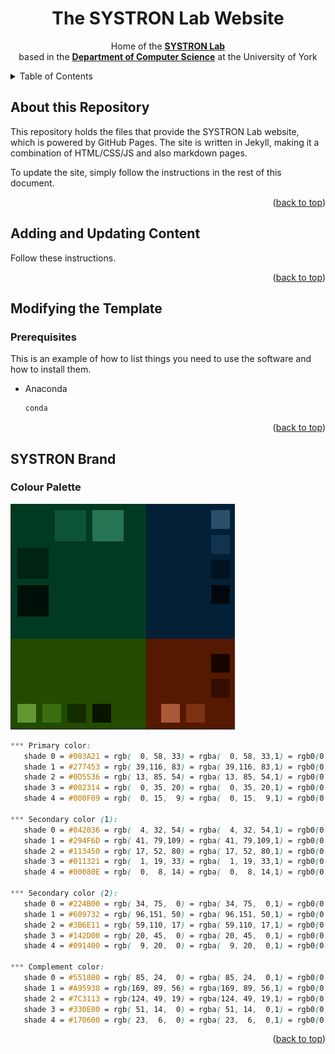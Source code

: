 <a name="readme-top"></a>

<!-- PROJECT DETAILS -->
<div align="center">

  <h1 align="center">The SYSTRON Lab Website</h1>

  <p align="center">
    Home of the <a href="https://systronlab.github.io"><strong>SYSTRON Lab</strong></a>
    <br />
    based in the <a href="https://www.cs.york.ac.uk/"><strong>Department of Computer Science</strong></a> at the University of York
  </p>
</div>



<!-- TABLE OF CONTENTS -->
<details>
  <summary>Table of Contents</summary>
  <ol>
    <li>
      <a href="#about-this-repository">About this Repository</a>
    </li>
    <li>
      <a href="#adding-and-updating-content">Adding and Updating Content</a>
      <ul>
        <li><a href="#prerequisites">Prerequisites</a></li>
      </ul>
    </li>
    <li>
      <a href="#modifying-the-template">Modifying the Template</a>
      <ul>
        <li><a href="#prerequisites">Prerequisites</a></li>
      </ul>
    </li>
  </ol>
</details>



<!-- ABOUT THIS REPOSITORY -->
## About this Repository

This repository holds the files that provide the SYSTRON Lab website, which is powered by GitHub Pages. The site is written in Jekyll, making it a combination of HTML/CSS/JS and also markdown pages.

To update the site, simply follow the instructions in the rest of this document.

<p align="right">(<a href="#readme-top">back to top</a>)</p>



<!-- ADDING AND UPDATING CONTENT -->
## Adding and Updating Content

Follow these instructions.

<p align="right">(<a href="#readme-top">back to top</a>)</p>

<!-- MODIFYING THE TEMPLATE -->
## Modifying the Template

### Prerequisites

This is an example of how to list things you need to use the software and how to install them.
* Anaconda
  ```sh
  conda 
  ```

<p align="right">(<a href="#readme-top">back to top</a>)</p>

<!-- SYSTRON BRAND -->
## SYSTRON Brand

### Colour Palette

![SYSTRON Colour Palette](img/colours.png)

```css
*** Primary color:
   shade 0 = #003A21 = rgb(  0, 58, 33) = rgba(  0, 58, 33,1) = rgb0(0,0.227,0.129)
   shade 1 = #277453 = rgb( 39,116, 83) = rgba( 39,116, 83,1) = rgb0(0.153,0.455,0.325)
   shade 2 = #0D5536 = rgb( 13, 85, 54) = rgba( 13, 85, 54,1) = rgb0(0.051,0.333,0.212)
   shade 3 = #002314 = rgb(  0, 35, 20) = rgba(  0, 35, 20,1) = rgb0(0,0.137,0.078)
   shade 4 = #000F09 = rgb(  0, 15,  9) = rgba(  0, 15,  9,1) = rgb0(0,0.059,0.035)

*** Secondary color (1):
   shade 0 = #042036 = rgb(  4, 32, 54) = rgba(  4, 32, 54,1) = rgb0(0.016,0.125,0.212)
   shade 1 = #294F6D = rgb( 41, 79,109) = rgba( 41, 79,109,1) = rgb0(0.161,0.31,0.427)
   shade 2 = #113450 = rgb( 17, 52, 80) = rgba( 17, 52, 80,1) = rgb0(0.067,0.204,0.314)
   shade 3 = #011321 = rgb(  1, 19, 33) = rgba(  1, 19, 33,1) = rgb0(0.004,0.075,0.129)
   shade 4 = #00080E = rgb(  0,  8, 14) = rgba(  0,  8, 14,1) = rgb0(0,0.031,0.055)

*** Secondary color (2):
   shade 0 = #224B00 = rgb( 34, 75,  0) = rgba( 34, 75,  0,1) = rgb0(0.133,0.294,0)
   shade 1 = #609732 = rgb( 96,151, 50) = rgba( 96,151, 50,1) = rgb0(0.376,0.592,0.196)
   shade 2 = #3B6E11 = rgb( 59,110, 17) = rgba( 59,110, 17,1) = rgb0(0.231,0.431,0.067)
   shade 3 = #142D00 = rgb( 20, 45,  0) = rgba( 20, 45,  0,1) = rgb0(0.078,0.176,0)
   shade 4 = #091400 = rgb(  9, 20,  0) = rgba(  9, 20,  0,1) = rgb0(0.035,0.078,0)

*** Complement color:
   shade 0 = #551800 = rgb( 85, 24,  0) = rgba( 85, 24,  0,1) = rgb0(0.333,0.094,0)
   shade 1 = #A95938 = rgb(169, 89, 56) = rgba(169, 89, 56,1) = rgb0(0.663,0.349,0.22)
   shade 2 = #7C3113 = rgb(124, 49, 19) = rgba(124, 49, 19,1) = rgb0(0.486,0.192,0.075)
   shade 3 = #330E00 = rgb( 51, 14,  0) = rgba( 51, 14,  0,1) = rgb0(0.2,0.055,0)
   shade 4 = #170600 = rgb( 23,  6,  0) = rgba( 23,  6,  0,1) = rgb0(0.09,0.024,0)
```

<p align="right">(<a href="#readme-top">back to top</a>)</p>